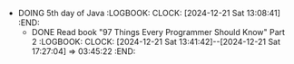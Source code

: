 - DOING 5th day of Java
  :LOGBOOK:
  CLOCK: [2024-12-21 Sat 13:08:41]
  :END:
	- DONE Read book "97 Things Every Programmer Should Know" Part 2
	  :LOGBOOK:
	  CLOCK: [2024-12-21 Sat 13:41:42]--[2024-12-21 Sat 17:27:04] =>  03:45:22
	  :END: